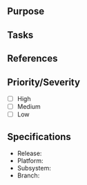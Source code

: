 ## Purpose
<!-- Information regarding the purpose of the feature request !-->

## Tasks
<!-- List of tasks or actions in order to implement this feature !-->

## References
<!-- List of references e.g. external references or PRDs or JIRA tickets !-->

## Priority/Severity

  - [ ] High
  - [ ] Medium
  - [ ] Low

## Specifications
<!-- List of software of system details !-->

  - Release:
  - Platform:
  - Subsystem:
  - Branch:
